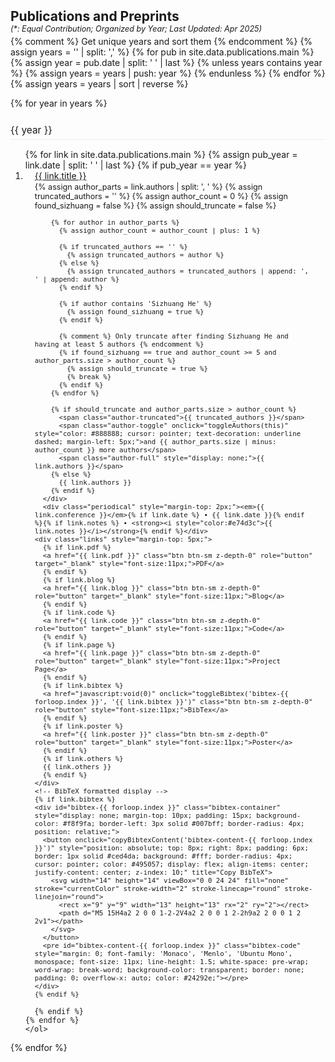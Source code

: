 <h2 id="publications" style="margin: 2px 0px -15px;">Publications and Preprints</h2>
<p style="font-size: 0.9em; margin-top: 15px; margin-bottom: -10px;"><i>(*: Equal Contribution; Organized by Year; Last Updated: Apr 2025)</i></p>

<div class="publications">

{% comment %} Get unique years and sort them {% endcomment %}
{% assign years = '' | split: ',' %}
{% for pub in site.data.publications.main %}
  {% assign year = pub.date | split: ' ' | last %}
  {% unless years contains year %}
    {% assign years = years | push: year %}
  {% endunless %}
{% endfor %}
{% assign years = years | sort | reverse %}

{% for year in years %}
  <div class="year-section">
    <h3 class="year-header" style="font-size: 1.1em; margin: 25px 0 15px 0; font-weight: normal; border-bottom: 1px solid #eee; padding-bottom: 5px;">{{ year }}</h3>
    <ol class="bibliography">
    {% for link in site.data.publications.main %}
      {% assign pub_year = link.date | split: ' ' | last %}
      {% if pub_year == year %}

<li style="margin-bottom: 1em;">
<div class="pub-row">
  <div class="col-sm-12" style="position: relative;padding-right: 15px;padding-left: 15px;">
      <div class="title"><a href="{{ link.pdf }}">{{ link.title }}</a></div>
      <div class="author" style="font-size: 0.9em; margin-top: 2px;">
        {% assign author_parts = link.authors | split: ', ' %}
        {% assign truncated_authors = '' %}
        {% assign author_count = 0 %}
        {% assign found_sizhuang = false %}
        {% assign should_truncate = false %}
        
        {% for author in author_parts %}
          {% assign author_count = author_count | plus: 1 %}
          
          {% if truncated_authors == '' %}
            {% assign truncated_authors = author %}
          {% else %}
            {% assign truncated_authors = truncated_authors | append: ', ' | append: author %}
          {% endif %}
          
          {% if author contains 'Sizhuang He' %}
            {% assign found_sizhuang = true %}
          {% endif %}
          
          {% comment %} Only truncate after finding Sizhuang He and having at least 5 authors {% endcomment %}
          {% if found_sizhuang == true and author_count >= 5 and author_parts.size > author_count %}
            {% assign should_truncate = true %}
            {% break %}
          {% endif %}
        {% endfor %}
        
        {% if should_truncate and author_parts.size > author_count %}
          <span class="author-truncated">{{ truncated_authors }}</span>
          <span class="author-toggle" onclick="toggleAuthors(this)" style="color: #888888; cursor: pointer; text-decoration: underline dashed; margin-left: 5px;">and {{ author_parts.size | minus: author_count }} more authors</span>
          <span class="author-full" style="display: none;">{{ link.authors }}</span>
        {% else %}
          {{ link.authors }}
        {% endif %}
      </div>
      <div class="periodical" style="margin-top: 2px;"><em>{{ link.conference }}</em>{% if link.date %} • {{ link.date }}{% endif %}{% if link.notes %} • <strong><i style="color:#e74d3c">{{ link.notes }}</i></strong>{% endif %}</div>
    <div class="links" style="margin-top: 5px;">
      {% if link.pdf %} 
      <a href="{{ link.pdf }}" class="btn btn-sm z-depth-0" role="button" target="_blank" style="font-size:11px;">PDF</a>
      {% endif %}
      {% if link.blog %} 
      <a href="{{ link.blog }}" class="btn btn-sm z-depth-0" role="button" target="_blank" style="font-size:11px;">Blog</a>
      {% endif %}
      {% if link.code %} 
      <a href="{{ link.code }}" class="btn btn-sm z-depth-0" role="button" target="_blank" style="font-size:11px;">Code</a>
      {% endif %}
      {% if link.page %} 
      <a href="{{ link.page }}" class="btn btn-sm z-depth-0" role="button" target="_blank" style="font-size:11px;">Project Page</a>
      {% endif %}
      {% if link.bibtex %} 
      <a href="javascript:void(0)" onclick="toggleBibtex('bibtex-{{ forloop.index }}', '{{ link.bibtex }}')" class="btn btn-sm z-depth-0" role="button" style="font-size:11px;">BibTex</a>
      {% endif %}
      {% if link.poster %} 
      <a href="{{ link.poster }}" class="btn btn-sm z-depth-0" role="button" target="_blank" style="font-size:11px;">Poster</a>
      {% endif %}
      {% if link.others %} 
      {{ link.others }}
      {% endif %}
    </div>
    <!-- BibTeX formatted display -->
    {% if link.bibtex %}
    <div id="bibtex-{{ forloop.index }}" class="bibtex-container" style="display: none; margin-top: 10px; padding: 15px; background-color: #f8f9fa; border-left: 3px solid #007bff; border-radius: 4px; position: relative;">
      <button onclick="copyBibtexContent('bibtex-content-{{ forloop.index }}')" style="position: absolute; top: 8px; right: 8px; padding: 6px; border: 1px solid #ced4da; background: #fff; border-radius: 4px; cursor: pointer; color: #495057; display: flex; align-items: center; justify-content: center; z-index: 10;" title="Copy BibTeX">
        <svg width="14" height="14" viewBox="0 0 24 24" fill="none" stroke="currentColor" stroke-width="2" stroke-linecap="round" stroke-linejoin="round">
          <rect x="9" y="9" width="13" height="13" rx="2" ry="2"></rect>
          <path d="M5 15H4a2 2 0 0 1-2-2V4a2 2 0 0 1 2-2h9a2 2 0 0 1 2 2v1"></path>
        </svg>
      </button>
      <pre id="bibtex-content-{{ forloop.index }}" class="bibtex-code" style="margin: 0; font-family: 'Monaco', 'Menlo', 'Ubuntu Mono', monospace; font-size: 11px; line-height: 1.5; white-space: pre-wrap; word-wrap: break-word; background-color: transparent; border: none; padding: 0; overflow-x: auto; color: #24292e;"></pre>
    </div>
    {% endif %}
  </div>
</div>
</li>

      {% endif %}
    {% endfor %}
    </ol>
  </div>
{% endfor %}

</div>
